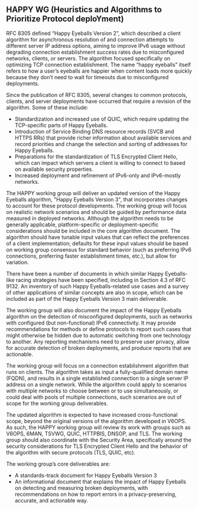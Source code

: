## HAPPY WG (Heuristics and Algorithms to Prioritize Protocol deploYment)

RFC 8305 defined “Happy Eyeballs Version 2”, which described a client algorithm 
for asynchronous resolution of and connection attempts to different server IP 
address options, aiming to improve IPv6 usage without degrading connection
establishment success rates due to misconfigured networks, clients, or servers.
The algorithm focused specifically on optimizing TCP connection establishment.
The name “happy eyeballs” itself refers to how a user’s eyeballs are happier
when content loads more quickly because they don’t need to wait for timeouts
due to misconfigured deployments.

Since the publication of RFC 8305, several changes to common protocols, clients, and 
server deployments have occurred that require a revision of the algorithm. Some 
of these include:

- Standardization and increased use of QUIC, which require updating the
  TCP-specific parts of Happy Eyeballs.
- Introduction of Service Binding DNS resource records (SVCB and HTTPS RRs) that
  provide richer information about available services and record priorities
  and change the selection and sorting of addresses for Happy Eyeballs.
- Preparations for the standardization of TLS Encrypted Client Hello, which
  can impact which servers a client is willing to connect to based on available
  security properties.
- Increased deployment and refinement of IPv6-only and IPv6-mostly networks.

The HAPPY working group will deliver an updated version of the Happy Eyeballs 
algorithm, "Happy Eyeballs Version 3", that incorporates changes to account for
these protocol developments. The working group will focus on realistic network
scenarios and should be guided by performance data measured in deployed networks.
Although the algorithm needs to be generally applicable, platform-specific or
deployment-specific considerations should be included in the core algorithm
document. The algorithm should have tunable input values that can reflect the
preferences of a client implementation; defaults for these input values should
be based on working group consensus for standard behavior (such as preferring
IPv6 connections, preferring faster establishment times, etc.), but allow for
variation.

There have been a number of documents in which similar Happy Eyeballs-like racing
strategies have been specified, including in Section 4.3 of RFC 9132. An inventory
of such Happy Eyeballs-related use cases and a survey of other applications of
similar concepts are also in scope, which can be included as part of the Happy
Eyeballs Version 3 main deliverable.

The working group will also document the impact of the Happy Eyeballs algorithm
on the detection of misconfigured deployments, such as networks with configured
(but non-functional) IPv6 connectivity. It may provide recommendations for methods
or define protocols to report such cases that might otherwise be hidden due to 
automatic switching from one technology to another. Any reporting mechanisms
need to preserve user privacy, allow for accurate detection of broken deployments,
and produce reports that are actionable.

The working group will focus on a connection establishment algorithm that
runs on clients. The algorithm takes as input a fully-qualified domain name
(FQDN), and results in a single established connection to a single server IP
address on a single network. While the algorithm could apply to scenarios with
multiple networks to choose between or to use simultaneously, or could deal
with pools of multiple connections, such scenarios are out of scope for the
working group deliverables.

The updated algorithm is expected to have increased cross-functional scope,
beyond the original versions of the algorithm developed in V6OPS. As such, the 
HAPPY working group will review its work with groups such as V6OPS, 6MAN, TSVWG,
QUIC, HTTPBIS, DNSOP, and TLS. The working group should also coordinate with the
Security Area, specifically around the security considerations for TLS Encrypted
Client Hello and the behavior of the algorithm with secure protocols (TLS, QUIC,
etc).

The working group’s core deliverables are:

- A standards-track document for Happy Eyeballs Version 3
- An informational document that explains the impact of Happy Eyeballs
  on detecting and measuring broken deployments, with recommendations on how to
  report errors in a privacy-preserving, accurate, and actionable way.

